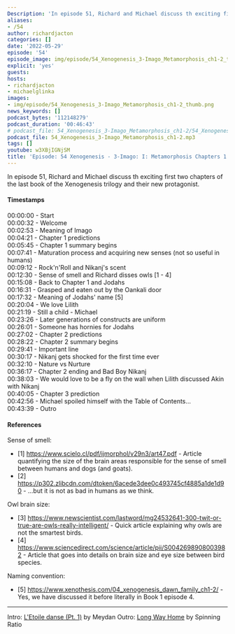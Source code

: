 ```yaml
---
Description: 'In episode 51, Richard and Michael discuss th exciting first two chapters of the last book of the Xenogenesis trilogy and their new protagonist.'
aliases:
- /54
author: richardjacton
categories: []
date: '2022-05-29'
episode: '54'
episode_image: img/episode/54_Xenogenesis_3-Imago_Metamorphosis_ch1-2_thumb.png
explicit: 'yes'
guests:
hosts:
- richardjacton
- michaelglinka
images:
- img/episode/54_Xenogenesis_3-Imago_Metamorphosis_ch1-2_thumb.png
news_keywords: []
podcast_bytes: '112148279'
podcast_duration: '00:46:43'
# podcast_file: 54_Xenogenesis_3-Imago_Metamorphosis_ch1-2/54_Xenogenesis_3-Imago_Metamorphosis_ch1-2.mp3
podcast_file: 54_Xenogenesis_3-Imago_Metamorphosis_ch1-2.mp3
tags: []
youtube: w3XBjIGNjSM
title: 'Episode: 54 Xenogenesis - 3-Imago: I: Metamorphosis Chapters 1 & 2'
---
```


In episode 51, Richard and Michael discuss th exciting first two chapters of the last book of the Xenogenesis trilogy and their new protagonist.

#### Timestamps

00:00:00 - Start\
00:00:32 - Welcome\
00:02:53 - Meaning of Imago\
00:04:21 - Chapter 1 predictions\
00:05:45 - Chapter 1 summary begins\
00:07:41 - Maturation process and acquiring new senses (not so useful in humans)\
00:09:12 - Rock'n'Roll and Nikanj's scent\
00:12:30 - Sense of smell and Richard disses owls [1 - 4]\
00:15:08 - Back to Chapter 1 and Jodahs\
00:16:31 - Grasped and eaten out by the Oankali door\
00:17:32 - Meaning of Jodahs' name [5]\
00:20:04 - We love Lilith\
00:21:19 - Still a child - Michael\
00:23:26 - Later generations of constructs are uniform\
00:26:01 - Someone has hornies for Jodahs\
00:27:02 - Chapter 2 predictions\
00:28:22 - Chapter 2 summary begins\
00:29:41 - Important line\
00:30:17 - Nikanj gets shocked for the first time ever\
00:32:10 - Nature vs Nurture\
00:36:17 - Chapter 2 ending and Bad Boy Nikanj\
00:38:03 - We would love to be a fly on the wall when Lilith discussed Akin with Nikanj\
00:40:05 - Chapter 3 prediction\
00:42:56 - Michael spoiled himself with the Table of Contents...\
00:43:39 - Outro

#### References

Sense of smell:
- [1] https://www.scielo.cl/pdf/ijmorphol/v29n3/art47.pdf - Article quantifying the size of the brain areas responsible for the sense of smell between humans and dogs (and goats).
- [2] https://p302.zlibcdn.com/dtoken/6acede3dee0c493745cf4885a1de1d90 - ...but it is not as bad in humans as we think.

Owl brain size:
- [3] https://www.newscientist.com/lastword/mg24532641-300-twit-or-true-are-owls-really-intelligent/ - Quick article explaining why owls are not the smartest birds.
- [4] https://www.sciencedirect.com/science/article/pii/S0042698908003982 - Article that goes into details on brain size and eye size between bird species.

Naming convention:
- [5] https://www.xenothesis.com/04_xenogenesis_dawn_family_ch1-2/ - Yes, we have discussed it before literally in Book 1 episode 4.

---
Intro: [L'Etoile danse (Pt. 1)](https://freemusicarchive.org/music/Meydan/Havor/6-_LEtoile_danse_Pt_1_1738) by Meydan
Outro: [Long Way Home](https://freemusicarchive.org/music/Spinning_Ratio/Long_Way_Home/Long_Way_Home) by Spinning Ratio
